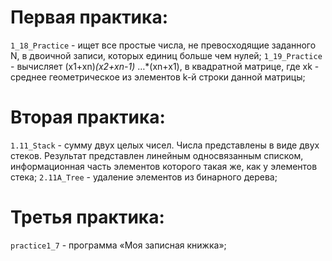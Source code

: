 # Первая практика:
` 1_18_Practice ` - ищет все  простые числа, не превосходящие заданного N, в двоичной записи,  которых  единиц  больше чем нулей;
` 1_19_Practice ` - вычисляет (x1+xn)*(x2+xn-1)* …*(xn+x1), в квадратной матрице, где xk  -  среднее  геометрическое  из  элементов  k-й  строки  данной  матрицы;

# Вторая практика:
` 1.11_Stack ` - сумму двух целых чисел. Числа представлены в виде двух стеков. Результат представлен линейным односвязанным списком, информационная часть элементов которого такая же, как у элементов стека;
` 2.11A_Tree ` - удаление элементов из бинарного дерева;

# Третья практика:
` practice1_7 ` - программа «Моя записная книжка»;